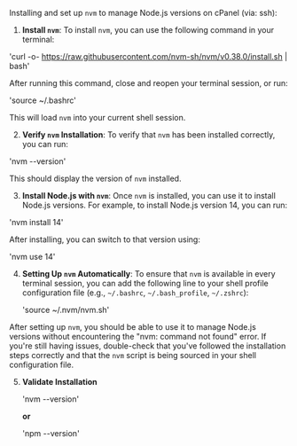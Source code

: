 Installing and set up `nvm` to manage Node.js versions on cPanel (via: ssh):

1. **Install `nvm`**:
   To install `nvm`, you can use the following command in your terminal:

  'curl -o- https://raw.githubusercontent.com/nvm-sh/nvm/v0.38.0/install.sh | bash'

   After running this command, close and reopen your terminal session, or run:

  'source ~/.bashrc'

   This will load `nvm` into your current shell session.

2. **Verify `nvm` Installation**:
   To verify that `nvm` has been installed correctly, you can run:

  'nvm --version'

   This should display the version of `nvm` installed.

3. **Install Node.js with `nvm`**:
   Once `nvm` is installed, you can use it to install Node.js versions. For example, to install Node.js version 14, you can run:

 'nvm install 14'

 After installing, you can switch to that version using:

  'nvm use 14'

4. **Setting Up `nvm` Automatically**:
   To ensure that `nvm` is available in every terminal session, you can add the following line to your shell profile configuration file (e.g., `~/.bashrc`, `~/.bash_profile`, `~/.zshrc`):

   'source ~/.nvm/nvm.sh'

After setting up `nvm`, you should be able to use it to manage Node.js versions without encountering the "nvm: command not found" error. If you're still having issues, double-check that you've followed the installation steps correctly and that the `nvm` script is being sourced in your shell configuration file.

5. **Validate Installation**

   'nvm --version'
   
   **or**

   'npm --version'
